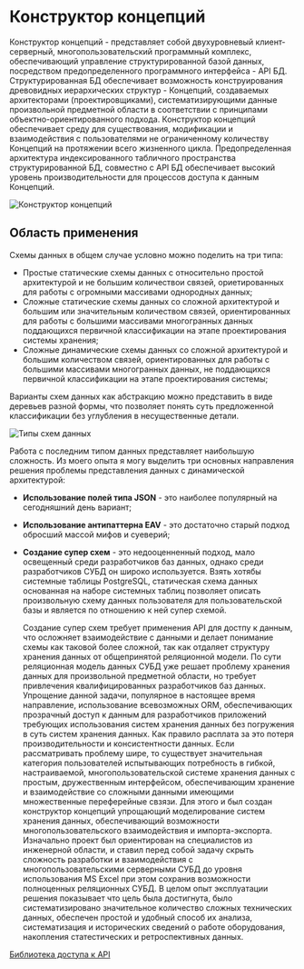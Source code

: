 # Конструктор концепций
Конструктор концепций - представляет собой двухуровневый клиент-серверный, многопользовательский
программный комплекс, обеспечивающий управление структурированной базой данных, посредством
предопределенного программного интерфейса - API БД. Структурированная БД обеспечивает возможность
конструирования древовидных иерархических структур - Концепций, создаваемых архитекторами
(проектировщиками), систематизирующими данные произвольной предметной области в соответствии с
принципами объектно-ориентированного подхода. Конструктор концепций обеспечивает среду для
существования, модификации и взаимодействия с пользователями не ограниченному количеству
Концепций на протяжении всего жизненного цикла. Предопределенная архитектура индексированного
табличного пространства структурированной БД, совместно с API БД обеспечивает высокий уровень
производительности для процессов доступа к данным Концепций.

![Конструктор концепций](https://github.com/firstDismay/pg-conception-builder/blob/master/resources/schematics/Constructor.png)

## Область применения
Схемы данных в общем случае условно можно поделить на три типа:
- Простые статические схемы данных с относительно простой архитектурой и не большим количествои связей, ориетированных для работы с огромными массивами однородных данных;
- Сложные статические схемы данных со сложной архитектурой и большим или значительным количеством связей, ориентированных для работы с большими массивами многогранных данных поддающихся первичной классификации на этапе проектирования системы хранения;
- Сложные динамические схемы данных со сложной архитектурой и большим количеством связей, ориентированных для работы с большими массивами многогранных данных, не поддающихся первичной классификации на этапе проектирования системы;

Варианты схем данных как абстракцию можно представить в виде деревьев разной формы, что позволяет понять суть предложенной классификации без углубления в несущественные детали.


![Типы схем данных](https://github.com/firstDismay/pg-conception-builder/blob/master/resources/schematics/schema2.png)

Работа с последним типом данных представляет наибольшую сложность. Из моего опыта я могу выделить три основных направления решения проблемы представления данных с динамической архитектурой:
- **Использование полей типа JSON** - это наиболее популярный на сегодняшний день вариант;
- **Использование антипаттерна EAV** - это достаточно старый подход обросший массой мифов и суеверий;
- **Создание супер схем** - это недооценненный подход, мало освещенный среди разработчиков баз данных, однако среди разработчиков СУБД он широко используется. Взять хотябы системные таблицы PostgreSQL, статическая схема данных основанная на наборе системных таблиц позволяет описать произвольную схему данных пользователя для пользовательской базы и является по отношению к ней супер схемой.
  
  Создание супер схем требует применения API для достпу к данным, что осложняет взаимодействие с данными и делает понимание схемы как таковой более сложной, так как отдаляет структуру хранения данных от общепринятой реляционной модели. По сути реляционная модель данных СУБД уже решает проблему хранения данных для произвольной предметной области, но требует привлечения квалифицированных разработчиков баз данных. Упрощение данной задачи, популярное в настоящее время направление, использование всевозможных ORM, обеспечивающих прозрачный доступ к данным для разработчиков приложений требующих использования систем хранения данных без погружения в суть систем хранения данных. Как правило расплата за это потеря производительности и консистентности данных. Если рассматривать проблему шире, то существует значительная категория пользователей испытывающих потребность в гибкой, настраиваемой, многопользовательской системе хранения данных с простым, дружественным интерфейсом, обеспечивающим хранение и взаимодействие со сложными данными имеющими множественные переферейные свзязи. Для этого и был создан конструктор концепций упрощающий моделирование систем хранения данных, обеспечивающий возможности многопользовательского взаимодействия и импорта-экспорта. Изначально проект был ориентирован на специалистов из инженерной области, и ставил перед собой задачу скрыть сложность разработки и взаимодействия с многопользовательскими серверными СУБД до уровня использования MS Excel при этом сохранив возможности полноценных реляционных СУБД. В целом опыт эксплуатации решения показывает что цель была достигнута, было систематизировано значительное количество сложных технических данных, обеспечен простой и удобный способ их анализа, систематизация и исторических сведений о работе оборудования, накопления статестических и ретроспективных данных.


[Библиотека доступа к API](https://github.com/firstDismay/ManDI)
